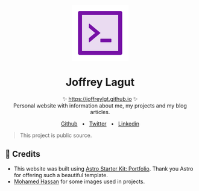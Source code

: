 <!-- markdownlint-disable MD013 MD033 MD041 -->
<p align="center">
  <img src="public/favicon.svg" width="150px" align="center" alt="Terminal icon" />
  <h1 align="center">Joffrey Lagut</h1>
  <p align="center">
    ✨ <a href="https://joffreylgt.github.io">https://joffreylgt.github.io</a> ✨
    <br/>
    Personal website with information about me, my projects and my blog articles.
  </p>
</p>

<div align="center">
  <a href="https://github.com/JoffreyLGT">Github</a>
  <span>&nbsp;&nbsp;•&nbsp;&nbsp;</span>
  <a href="https://twitter.com/dev_joff">Twitter</a>
  <span>&nbsp;&nbsp;•&nbsp;&nbsp;</span>
  <a href="https://www.linkedin.com/in/joffrey-lagut-9b3b1076/">Linkedin</a>
  <br />
</div>

> This project is public source.

## 🙏 Credits

- This website was built using [Astro Starter Kit: Portfolio](https://github.com/withastro/astro/tree/main/examples/portfolio).
    Thank you Astro for offering such a beautiful template.
- [Mohamed Hassan](https://pxhere.com/fr/photographer/767067) for some images used in projects.
